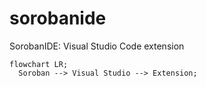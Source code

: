 # sorobanide
SorobanIDE: Visual Studio Code extension

```mermaid
flowchart LR;
  Soroban --> Visual Studio --> Extension;
```
